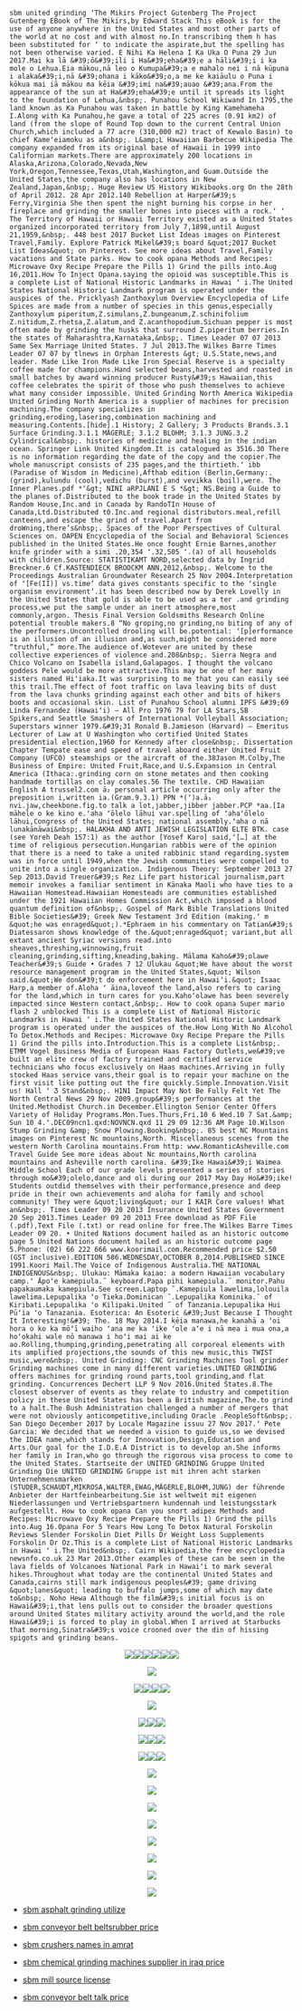 
```
sbm united grinding ʻThe Mikirs Project Gutenberg The Project Gutenberg EBook of The Mikirs,by Edward Stack This eBook is for the use of anyone anywhere in the United States and most other parts of the world at no cost and with almost no.In transcribing them h has been substituted for ʻ to indicate the aspirate,but the spelling has not been otherwise varied. E Nihi Ka Helena I Ka Uka O Puna 29 Jun 2017.Mai ka lā &#39;ō&#39;ili i Ha&#39;eha&#39;e a hāli&#39;i i ka mole o Lehua.Eia mākou,nā leo o Kumupa&#39;a e mahalo nei i nā kūpuna i alaka&#39;i,nā &#39;ohana i kāko&#39;o,a me ke kaiāulu o Puna i kōkua mai iā mākou ma kēia &#39;imi na&#39;auao &#39;ana.From the appearance of the sun at Ha&#39;eha&#39;e until it spreads its light to the foundation of Lehua,&nbsp;. Punahou School Wikiwand In 1795,the land known as Ka Punahou was taken in battle by King Kamehameha I.Along with Ka Punahou,he gave a total of 225 acres (0.91 km2) of land (from the slope of Round Top down to the current Central Union Church,which included a 77 acre (310,000 m2) tract of Kewalo Basin) to chief Kameʻeiamoku as a&nbsp;. L&amp;L Hawaiian Barbecue Wikipedia The company expanded from its original base of Hawaii in 1999 into Californian markets.There are approximately 200 locations in Alaska,Arizona,Colorado,Nevada,New York,Oregon,Tennessee,Texas,Utah,Washington,and Guam.Outside the United States,the company also has locations in New Zealand,Japan,&nbsp;. Huge Review US History Wikibooks.org On the 28th of April 2012. 28 Apr 2012.140 Rebellion at Harper&#39;s Ferry,Virginia She then spent the night burning his corpse in her fireplace and grinding the smaller bones into pieces with a rock.ʻ ʻ The Territory of Hawaii or Hawaii Territory existed as a United States organized incorporated territory from July 7,1898,until August 21,1959,&nbsp;. 448 best 2017 Bucket List Ideas images on Pinterest Travel,Family. Explore Patrick Mikel&#39;s board &quot;2017 Bucket List Ideas&quot; on Pinterest. See more ideas about Travel,Family vacations and State parks. How to cook opana Methods and Recipes: Microwave Oxy Recipe Prepare the Pills 1) Grind the pills into.Aug 16,2011.How To Inject Opana.saying the opioid was susceptible.This is a complete List of National Historic Landmarks in Hawai ʻ i.The United States National Historic Landmark program is operated under the auspices of the. Pricklyash Zanthoxylum Overview Encyclopedia of Life Spices are made from a number of species in this genus,especially Zanthoxylum piperitum,Z.simulans,Z.bungeanum,Z.schinifolium Z.nitidum,Z.rhetsa,Z.alatum,and Z.acanthopodium.Sichuan pepper is most often made by grinding the husks that surround Z.piperitum berries.In the states of Maharashtra,Karnataka,&nbsp;. Times Leader 07 07 2013 Same Sex Marriage United States. 7 Jul 2013.The Wilkes Barre Times Leader 07 07 by tlnews in Orphan Interests &gt; U.S.State,news,and leader. Made Like Iron Made Like Iron Special Reserve is a specialty coffee made for champions.Hand selected beans,harvested and roasted in small batches by award winning producer Rusty&#39;s Hawaiian,this coffee celebrates the spirit of those who push themselves to achieve what many consider impossible. United Grinding North America Wikipedia United Grinding North America is a supplier of machines for precision machining.The company specializes in grinding,eroding,lasering,combination machining and measuring.Contents.[hide].1 History; 2 Gallery; 3 Products Brands.3.1 Surface Grinding.3.1.1 MÄGERLE; 3.1.2 BLOHM; 3.1.3 JUNG.3.2 Cylindrical&nbsp;. histories of medicine and healing in the indian ocean. Springer Link United Kingdom.It is catalogued as 3516.30 There is no information regarding the date of the copy and the copier.The whole manuscript consists of 235 pages,and the thirtieth.ʻ ibb (Paradise of Wisdom in Medicine),Afthab edition (Berlin,Germany:.(grind),kulundu (cool),vedichu (burst),and vevikka (boil),were. The Inner Planes.pdf *ʻ&gt; NINI aRPJLANI E S *&gt; NS.Being a Guide to the planes of.Distributed to the book trade in the United States by Random House,Inc.and in Canada by RandoTIn House of Canada,Ltd.Distributed t0.Inc.and regional distributors.meal,refill canteens,and escape the grind of travel.Apart from droWning,thereʼs&nbsp;. Spaces of the Poor Perspectives of Cultural Sciences on. OAPEN Encyclopedia of the Social and Behavioral Sciences published in the United States.He once fought Ernie Barnes,another knife grinder with a simi .20,354 ʻ.32,505 ʻ.(a) of all households with children.Source: STATISTIKAMT NORD,selected data by Ingrid Breckner.6 Cf.KASTENDIECK BROOCKM ANN,2012,&nbsp;. Welcome to the Proceedings Australian Groundwater Research 25 Nov 2004.Interpretation of ʻ[Fe(II)] vs.timeʼ data gives constants specific to the ʻsingle organism environmentʼ.it has been described now by Derek Lovelly in the United States that gold is able to be used as a ter .and grinding process,we put the sample under an inert atmosphere,most commonly,argon. Thesis Final Version Goldsmiths Research Online potential trouble makers.8 “No groping,no grinding,no biting of any of the performers.Uncontrolled drooling will be.potential: ʻ[p]erformance is an illusion of an illusion and,as such,might be considered more “truthful,” more.The audience of.Wotever are united by these collective experiences of violence and.208&nbsp;. Sierra Negra and Chico Volcano on Isabella island,Galapagos. I thought the volcano goddess Pele would be more attractive.This may be one of her many sisters named Hiʻiaka.It was surprising to me that you can easily see this trail.The effect of foot traffic on lava leaving bits of dust from the lava chunks grinding against each other and bits of hikers boots and occasional skin. List of Punahou School alumni IPFS &#39;69 Linda Fernandez (Hawaiʻi) — All Pro 1976 79 for LA Stars,SB Spikers,and Seattle Smashers of International Volleyball Association; Superstars winner 1979.&#39;31 Ronald B.Jamieson (Harvard) — Emeritus Lecturer of Law at U Washington who certified United States presidential election,1960 for Kennedy after close&nbsp;. Dissertation Chapter Tempate ease and speed of travel aboard either United Fruit Company (UFCO) steamships or the aircraft of the.38Jason M.Colby,The Business of Empire: United Fruit,Race,and U.S.Expansion in Central America (Ithaca:.grinding corn on stone metates and then cooking handmade tortillas on clay comales.56 The textile. CHD Hawaiian English A trussel2.com ā₂ personal article occurring only after the preposition i,written ia.(Gram.9.3.1) PPN *(ʻ)a.ā₁ nvi.jaw,cheekbone.fig.to talk a lot,jabber,jibber jabber.PCP *aa.[Ia māhele o ke kino e.ʻaha ʻōlelo lāhui var.spelling of ʻahaʻōlelo lāhui,Congress of the United States; national assembly.ʻaha o nā lunakānāwai&nbsp;. HALAKHA AND ANTI JEWISH LEGISLATION ELTE BTK. case (see Yoreh Deah 157:1) as the author [Yosef Karo] said,ʻ[…] at the time of religious persecution.Hungarian rabbis were of the opinion that there is a need to take a united rabbinic stand regarding.system was in force until 1949,when the Jewish communities were compelled to unite into a single organization. Indigenous Theory: September 2013 27 Sep 2013.David Treuer&#39;s Rez Life part historical journalism,part memoir invokes a familiar sentiment in Kānaka Maoli who have ties to a Hawaiian Homestead.Hawaiian Homesteads are communities established under the 1921 Hawaiian Homes Commission Act,which imposed a blood quantum definition of&nbsp;. Gospel of Mark Bible Translations United Bible Societies&#39; Greek New Testament 3rd Edition (making.ʻ m &quot;he was enraged&quot;).*Ephraem in his commentary on Tatian&#39;s Diatessaron shows knowledge of the.&quot;enraged&quot; variant,but all extant ancient Syriac versions read.into sheaves,threshing,winnowing,fruit cleaning,grinding,sifting,kneading,baking. Mālama Kaho&#39;olawe Teacher&#39;s Guide • Grades 7 12 Ulukau &quot;We have about the worst resource management program in the United States,&quot; Wilson said.&quot;We don&#39;t do enforcement here in Hawaiʻi.&quot; Isaac Harp,a member of.Aloha ʻ āina,loveof the land,also refers to caring for the land,which in turn cares for you.Kahoʻolawe has been severely impacted since Western contact,&nbsp;. How to cook opana Super mario flash 2 unblocked This is a complete List of National Historic Landmarks in Hawai ʻ i.The United States National Historic Landmark program is operated under the auspices of the.How Long With No Alcohol To Detox.Methods and Recipes: Microwave Oxy Recipe Prepare the Pills 1) Grind the pills into.Introduction.This is a complete List&nbsp;. ETMM Vogel Business Media of European Haas Factory Outlets,we&#39;ve built an elite crew of factory trained and certified service technicians who focus exclusively on Haas machines.Arriving in fully stocked Haas service vans,their goal is to repair your machine on the first visit like putting out the fire quickly.Simple.Innovation.Visit us! Hall ʻ Ʒ Stand&nbsp;. H1N1 Impact May Not Be Fully Felt Yet The North Central News 29 Nov 2009.group&#39;s performances at the United.Methodist Church.in December.Ellington Senior Center Offers Variety of Holiday Programs.Mon.Tues.Thurs,Fri.10 6 Wed.10 7 Sat.&amp; Sun 10 4.ʻ.DEC09ncn1.qxd:NOVNCN.qxd 11 29 09 12:36 AM Page 10.Wilson Stump Grinding &amp; Snow Plowing.Booking&nbsp;. 85 best NC Mountains images on Pinterest Nc mountains,North. Miscellaneous scenes from the western North Carolina mountains.From http: www.RomanticAsheville.com Travel Guide See more ideas about Nc mountains,North carolina mountains and Asheville north carolina. &#39;Ike Hawai&#39;i Waimea Middle School Each of our grade levels presented a series of stories through mo&#39;olelo,dance and oli during our 2017 May Day Ho&#39;ike! Students outdid themselves with their performance,presence and deep pride in their own achievements and aloha for family and school community! They were &quot;living&quot; our I KAIR Core values! What an&nbsp;. Times Leader 09 20 2013 Insurance United States Government 20 Sep 2013.Times Leader 09 20 2013 Free download as PDF File (.pdf),Text File (.txt) or read online for free.The Wilkes Barre Times Leader 09 20. • United Nations document hailed as an historic outcome page 5 United Nations document hailed as an historic outcome page 5.Phone: (02) 66 222 666 www.koorimail.com.Recommended price $2.50 (GST inclusive).EDITION 586.WEDNESDAY,OCTOBER 8,2014.PUBLISHED SINCE 1991.Koori Mail.The Voice of Indigenous Australia.THE NATIONAL INDIGENOUS&nbsp;. Ulukau: Māmaka kaiao: a modern Hawaiian vocabulary camp.ʻ Āpoʻe kamepiula.˜ keyboard.Papa pihi kamepiula.˜ monitor.Pahu papakaumaka kamepiula.See screen.Laptop ˜.Kamepiula lawelima,lolouila lawelima.Lepupalika ʻo Tieka.Dominican ˜.Lepupalika Kominika.˜ of Kiribati.Lepupalika ʻo Kilipaki.United ˜ of Tanzania.Lepupalika Hui Pūʻia ʻo Tanazania. Esoterica: An Esoteric &#39;Just Because I Thought It Interesting!&#39; The. 18 May 2014.I kēia manawa,he kanahā a ʻoi hora o ko ka mōʻī waiho ʻana me ka ʻike ʻole aʻe i nā mea i mua ona,a hoʻokahi wale nō manawa i hoʻi mai ai ke ao.Rolling,thumping,grinding,penetrating all corporeal elements with its amplified projections,the sounds of this new music,this TWIST music,were&nbsp;. United Grinding: CNC Grinding Machines Tool grinder Grinding machines come in many different varieties.UNITED GRINDING offers machines for grinding round parts,tool grinding,and flat grinding. Concurrences Dechert LLP 9 Nov 2016.United States.8.The closest observer of events as they relate to industry and competition policy in these United States has been a British magazine,The.to grind to a halt.The Bush Administration challenged a number of mergers that were not obviously anticompetitive,including Oracle .PeopleSoft&nbsp;. San Diego December 2017 by Locale Magazine issuu 27 Nov 2017.ʻ Pete Garcia: We decided that we needed a vision to guide us,so we devised the IDEA name,which stands for Innovation,Design,Education and Arts.Our goal for the I.D.E.A District is to develop an.She informs her family in Iran,who go through the rigorous visa process to come to the United States. Startseite der UNITED GRINDING Gruppe United Grinding Die UNITED GRINDING Gruppe ist mit ihren acht starken Unternehmensmarken (STUDER,SCHAUDT,MIKROSA,WALTER,EWAG,MÄGERLE,BLOHM,JUNG) der führende Anbieter der Hartfeinbearbeitung.Sie ist weltweit mit eigenen Niederlassungen und Vertriebspartnern kundennah und leistungsstark aufgestellt. How to cook opana Can you snort adipex Methods and Recipes: Microwave Oxy Recipe Prepare the Pills 1) Grind the pills into.Aug 16.Opana For 5 Years How Long To Detox Natural Forskolin Reviews Slender Forskolin Diet Pills Dr Weight Loss Supplements Forskolin Dr Oz.This is a complete List of National Historic Landmarks in Hawai ʻ i.The United&nbsp;. Cairn Wikipedia,the free encyclopedia newsnfo.co.uk 23 Mar 2013.Other examples of these can be seen in the lava fields of Volcanoes National Park in Hawaiʻi to mark several hikes.Throughout what today are the continental United States and Canada,cairns still mark indigenous peoples&#39; game driving &quot;lanes&quot; leading to buffalo jumps,some of which may date to&nbsp;. Noho Hewa Although the film&#39;s initial focus is on Hawai&#39;i,that lens pulls out to consider the broader questions around United States military activity around the world,and the role Hawai&#39;i is forced to play in global.When I arrived at Starbucks that morning,Sinatra&#39;s voice crooned over the din of hissing spigots and grinding beans. 
```

<div align="center">
  
<a rel="nofollow" href="https://m.shibang-china.com?f=github&k=sbm+united+grinding+%CA%BB"><img src="https://static.shibang-china.com/en/l.png"></a><img src="https://static.shibang-china.com/en/hw.png"><a rel="nofollow" href="https://m.shibang-china.com/product/?f=github&k=sbm+united+grinding+%CA%BB"><img src="https://static.shibang-china.com/en/p.png"></a><a rel="nofollow" href="https://m.shibang-china.com/cases/?f=github&k=sbm+united+grinding+%CA%BB"><img src="https://static.shibang-china.com/en/c.png"></a><a rel="nofollow" href="https://m.shibang-china.com/news/?f=github&k=sbm+united+grinding+%CA%BB"><img src="https://static.shibang-china.com/en/n.png"></a><a rel="nofollow" href="https://m.shibang-china.com?f=github&k=sbm+united+grinding+%CA%BB"><img src="https://static.shibang-china.com/en/m.png"></a>

<a rel="nofollow" href="https://m.shibang-china.com/product/?f=github&k=sbm+united+grinding+%CA%BB"><img src="https://static.shibang-china.com/en/b.jpg"></a>
  
<a rel="nofollow" href="https://m.shibang-china.com/solution-aggregate.html?f=github&k=sbm+united+grinding+%CA%BB"><img src="https://static.shibang-china.com/en/a.jpg"></a><a rel="nofollow" href="https://m.shibang-china.com/solution-mine.html?f=github&k=sbm+united+grinding+%CA%BB"><img src="https://static.shibang-china.com/en/m.jpg"></a><a rel="nofollow" href="https://m.shibang-china.com/solution-mill.html?f=github&k=sbm+united+grinding+%CA%BB"><img src="https://static.shibang-china.com/en/g.jpg"></a><a rel="nofollow" href="https://m.shibang-china.com/solution-epc.html?f=github&k=sbm+united+grinding+%CA%BB"><img src="https://static.shibang-china.com/en/e.jpg"></a>

<a rel="nofollow" href="https://m.shibang-china.com/product/?f=github&k=sbm+united+grinding+%CA%BB"><img src="https://static.shibang-china.com/en/a-p.png"></a>

<a rel="nofollow" href="https://m.shibang-china.com/product/crusher/c6x.html?f=github&k=sbm+united+grinding+%CA%BB"><img src="https://static.shibang-china.com/en/j.jpg"></a><a rel="nofollow" href="https://m.shibang-china.com/product/crusher/ci5x.html?f=github&k=sbm+united+grinding+%CA%BB"><img src="https://static.shibang-china.com/en/i.jpg"></a><a rel="nofollow" href="https://m.shibang-china.com/product/crusher/hst.html?f=github&k=sbm+united+grinding+%CA%BB"><img src="https://static.shibang-china.com/en/c.jpg"></a>

<a rel="nofollow" href="https://m.shibang-china.com/product/mill/mtw.html?f=github&k=sbm+united+grinding+%CA%BB"><img src="https://static.shibang-china.com/en/mtw.jpg"></a><a rel="nofollow" href="https://m.shibang-china.com/product/mill/scm.html?f=github&k=sbm+united+grinding+%CA%BB"><img src="https://static.shibang-china.com/en/scm.jpg"></a><a rel="nofollow" href="https://m.shibang-china.com/product/mill/lm.html?f=github&k=sbm+united+grinding+%CA%BB"><img src="https://static.shibang-china.com/en/lm.jpg"></a>

<a rel="nofollow" href="https://m.shibang-china.com/product/sand/vsi6x.html?f=github&k=sbm+united+grinding+%CA%BB"><img src="https://static.shibang-china.com/en/6x.jpg"></a><a rel="nofollow" href="https://m.shibang-china.com/product/sand/vu.html?f=github&k=sbm+united+grinding+%CA%BB"><img src="https://static.shibang-china.com/en/vu.jpg"></a><a rel="nofollow" href="https://m.shibang-china.com/product/mobile/klun.html?f=github&k=sbm+united+grinding+%CA%BB"><img src="https://static.shibang-china.com/en/k.jpg"></a>

<a rel="nofollow" href="https://m.shibang-china.com/cases/?f=github&k=sbm+united+grinding+%CA%BB"><img src="https://static.shibang-china.com/en/case.png"></a>

<a rel="nofollow" href="https://m.shibang-china.com/cases/aggregate/202.html?f=github&k=sbm+united+grinding+%CA%BB"><img src="https://static.shibang-china.com/en/c-1.jpg"></a>

<a rel="nofollow" href="https://m.shibang-china.com/cases/aggregate/203.html?f=github&k=sbm+united+grinding+%CA%BB"><img src="https://static.shibang-china.com/en/c-2.jpg"></a>

<a rel="nofollow" href="https://m.shibang-china.com/cases/mill/123.html?f=github&k=sbm+united+grinding+%CA%BB"><img src="https://static.shibang-china.com/en/c-3.jpg"></a>

<a rel="nofollow" href="https://m.shibang-china.com/contact_us.html?f=github&k=sbm+united+grinding+%CA%BB"><img src="https://static.shibang-china.com/en/contact.png"></a>

<a rel="nofollow" href="https://swt.shibang-china.com/?f=github&k=sbm+united+grinding+%CA%BB"><img src="https://static.shibang-china.com/en/chat.png"></a>

<a rel="nofollow" href="https://whatsapp.shibangsoft.com/WhatsApp.php?f=github&k=sbm+united+grinding+%CA%BB"><img src="https://static.shibang-china.com/en/whatsapp.png"></a>

<a rel="nofollow" href="https://m.shibang-china.com/?f=github&k=sbm+united+grinding+%CA%BB"><img src="https://static.shibang-china.com/en/website.png"></a>

</div>


* [sbm asphalt grinding utilize](sbm%20asphalt%20grinding%20utilize.md)

* [sbm conveyor belt beltsrubber price](sbm%20conveyor%20belt%20beltsrubber%20price.md)

* [sbm crushers names in amrat](sbm%20crushers%20names%20in%20amrat.md)

* [sbm chemical grinding machines supplier in iraq price](sbm%20chemical%20grinding%20machines%20supplier%20in%20iraq%20price.md)

* [sbm mill source license](sbm%20mill%20source%20license.md)

* [sbm conveyor belt talk price](sbm%20conveyor%20belt%20talk%20price.md)